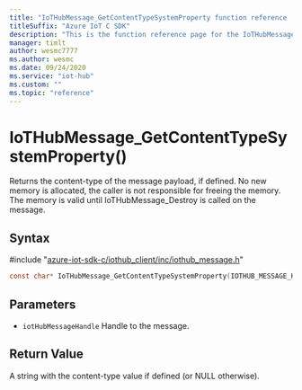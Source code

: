 ```yaml
---                             
title: "IoTHubMessage_GetContentTypeSystemProperty function reference | Microsoft Docs" 
titleSuffix: "Azure IoT C SDK"            
description: "This is the function reference page for the IoTHubMessage_GetContentTypeSystemProperty() function in the Azure IoT C SDK. This SDK is used with Azure IoT Hub and Azure IoT Hub Device Provisioning Service"            
manager: timlt                 
author: wesmc7777              
ms.author: wesmc               
ms.date: 09/24/2020                    
ms.service: "iot-hub"             
ms.custom: ""                
ms.topic: "reference"        
---                            
```


# IoTHubMessage_GetContentTypeSystemProperty()

Returns the content-type of the message payload, if defined. No new memory is allocated, the caller is not responsible for freeing the memory. The memory is valid until IoTHubMessage_Destroy is called on the message.

## Syntax

\#include "[azure-iot-sdk-c/iothub_client/inc/iothub_message.h](../iothub-message-h.md)"  
```C
const char* IoTHubMessage_GetContentTypeSystemProperty(IOTHUB_MESSAGE_HANDLE  iotHubMessageHandle);
```

## Parameters
* `iotHubMessageHandle` Handle to the message.

## Return Value
A string with the content-type value if defined (or NULL otherwise).


